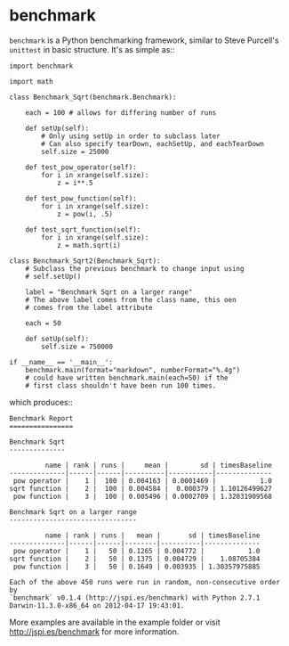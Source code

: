 benchmark
=========

``benchmark`` is a Python benchmarking framework, similar to Steve Purcell's 
``unittest`` in basic structure. It's as simple as::

    import benchmark

    import math
    
    class Benchmark_Sqrt(benchmark.Benchmark):

        each = 100 # allows for differing number of runs

        def setUp(self):
            # Only using setUp in order to subclass later
            # Can also specify tearDown, eachSetUp, and eachTearDown
            self.size = 25000

        def test_pow_operator(self):
            for i in xrange(self.size):
                z = i**.5

        def test_pow_function(self):
            for i in xrange(self.size):
                z = pow(i, .5)

        def test_sqrt_function(self):
            for i in xrange(self.size):
                z = math.sqrt(i)

    class Benchmark_Sqrt2(Benchmark_Sqrt):
        # Subclass the previous benchmark to change input using
        # self.setUp()

        label = "Benchmark Sqrt on a larger range"
        # The above label comes from the class name, this oen
        # comes from the label attribute

        each = 50

        def setUp(self):
            self.size = 750000
    
    if __name__ == '__main__':
        benchmark.main(format="markdown", numberFormat="%.4g")
        # could have written benchmark.main(each=50) if the
        # first class shouldn't have been run 100 times.

which produces::

    Benchmark Report
    ================

    Benchmark Sqrt
    --------------

             name | rank | runs |     mean |        sd | timesBaseline
    --------------|------|------|----------|-----------|--------------
     pow operator |    1 |  100 | 0.004163 | 0.0001469 |           1.0
    sqrt function |    2 |  100 | 0.004584 |  0.000379 | 1.10126499627
     pow function |    3 |  100 | 0.005496 | 0.0002709 | 1.32031909568

    Benchmark Sqrt on a larger range
    --------------------------------

             name | rank | runs |   mean |       sd | timesBaseline
    --------------|------|------|--------|----------|--------------
     pow operator |    1 |   50 | 0.1265 | 0.004772 |           1.0
    sqrt function |    2 |   50 | 0.1375 | 0.004729 |    1.08705384
     pow function |    3 |   50 | 0.1649 | 0.003935 | 1.30357975885

    Each of the above 450 runs were run in random, non-consecutive order by
    `benchmark` v0.1.4 (http://jspi.es/benchmark) with Python 2.7.1
    Darwin-11.3.0-x86_64 on 2012-04-17 19:43:01.

More examples are available in the example folder or visit 
http://jspi.es/benchmark for more information.

